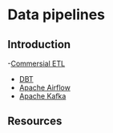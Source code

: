 # Data pipelines

## Introduction

-[Commersial ETL](etl)
- [DBT](dbt)
- [Apache Airflow](airflow)
- [Apache Kafka](kafka)

## Resources

